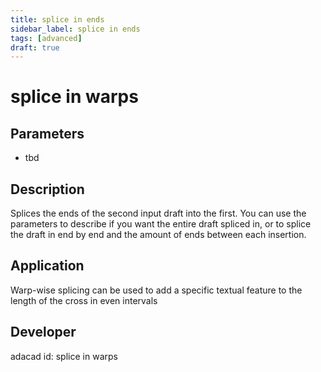 ```yaml
---
title: splice in ends
sidebar_label: splice in ends
tags: [advanced]
draft: true
---
```

# splice in warps
<!--![file](./img/splice in warps.png)-->
## Parameters
- tbd
## Description
Splices the ends of the second input draft into the first. You can use the parameters to describe if you want the entire draft spliced in, or to splice the draft in end by end and the amount of ends between each insertion.
## Application
Warp-wise splicing can be used to add a specific textual feature to the length of the cross in even intervals
## Developer
adacad id: splice in warps
